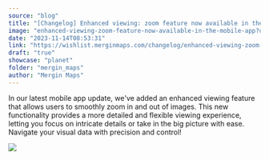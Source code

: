 ```yaml
---
source: "blog"
title: "[Changelog] Enhanced viewing: zoom feature now available in the mobile app"
image: "enhanced-viewing-zoom-feature-now-available-in-the-mobile-app?utm_source=qgis"
date: "2023-11-14T08:53:31"
link: "https://wishlist.merginmaps.com/changelog/enhanced-viewing-zoom-feature-now-available-in-the-mobile-app?utm_source=qgis"
draft: "true"
showcase: "planet"
folder: "mergin_maps"
author: "Mergin Maps"
---
```


<p>In our latest mobile app update, we've added an enhanced viewing feature that allows users to smoothly zoom in and out of images. This new functionality provides a more detailed and flexible viewing experience, letting you focus on intricate details or take in the big picture with ease. Navigate your visual data with precision and control!</p><img src="https://vault.featureos.app/uploads/attachment/upload/thumb-e64e44810b242ba9627d61b042e4b4f0.gif" /><p></p><p></p><p></p>
